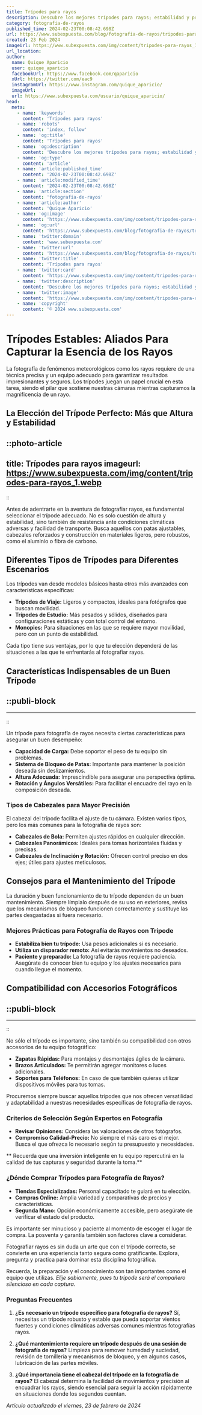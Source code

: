 ```yaml
---
title: Trípodes para rayos
description: Descubre los mejores trípodes para rayos; estabilidad y precisión para proteger tus dispositivos en cualquier condición climática.
category: fotografia-de-rayos
published_time: 2024-02-23T00:08:42.698Z
url: https://www.subexpuesta.com/blog/fotografia-de-rayos/tripodes-para-rayos
created: 23 Feb 2024
imageUrl: https://www.subexpuesta.com/img/content/tripodes-para-rayos_1.webp
url_location:
author:
  name: Quique Aparicio
  user: quique_aparicio
  facebookUrl: https://www.facebook.com/qaparicio
  xUrl: https://twitter.com/eac9
  instagramUrl: https://www.instagram.com/quique_aparicio/
  imageUrl: 
  url: https://www.subexpuesta.com/usuario/quique_aparicio/
head:
  meta:
    - name: 'keywords'
      content: 'Trípodes para rayos'
    - name: 'robots'
      content: 'index, follow'
    - name: 'og:title'
      content: 'Trípodes para rayos'
    - name: 'og:description'
      content: 'Descubre los mejores trípodes para rayos; estabilidad y precisión para proteger tus dispositivos en cualquier condición climática.'
    - name: 'og:type'
      content: 'article'
    - name: 'article:published_time'
      content: '2024-02-23T00:08:42.698Z'
    - name: 'article:modified_time'
      content: '2024-02-23T00:08:42.698Z'
    - name: 'article:section'
      content: 'fotografia-de-rayos'
    - name: 'article:author'
      content: 'Quique Aparicio'
    - name: 'og:image'
      content: 'https://www.subexpuesta.com/img/content/tripodes-para-rayos_1.webp'
    - name: 'og:url'
      content: 'https://www.subexpuesta.com/blog/fotografia-de-rayos/tripodes-para-rayos'
    - name: 'twitter:domain'
      content: 'www.subexpuesta.com'
    - name: 'twitter:url'
      content: 'https://www.subexpuesta.com/blog/fotografia-de-rayos/tripodes-para-rayos'
    - name: 'twitter:title'
      content: 'Trípodes para rayos'
    - name: 'twitter:card'
      content: 'https://www.subexpuesta.com/img/content/tripodes-para-rayos_1.webp'
    - name: 'twitter:description'
      content: 'Descubre los mejores trípodes para rayos; estabilidad y precisión para proteger tus dispositivos en cualquier condición climática.'
    - name: 'twitter:image'
      content: 'https://www.subexpuesta.com/img/content/tripodes-para-rayos_1.webp'
    - name: 'copyright'
      content: '© 2024 www.subexpuesta.com'
---
```

# Trípodes Estables: Aliados Para Capturar la Esencia de los Rayos

La fotografía de fenómenos meteorológicos como los rayos requiere de una técnica precisa y un equipo adecuado para garantizar resultados impresionantes y seguros. Los trípodes juegan un papel crucial en esta tarea, siendo el pilar que sostiene nuestras cámaras mientras capturamos la magnificencia de un rayo.

## La Elección del Trípode Perfecto: Más que Altura y Estabilidad


::photo-article
---
title: Trípodes para rayos
imageurl: https://www.subexpuesta.com/img/content/tripodes-para-rayos_1.webp
---
::



Antes de adentrarte en la aventura de fotografiar rayos, es fundamental seleccionar el trípode adecuado. No es solo cuestión de altura y estabilidad, sino también de resistencia ante condiciones climáticas adversas y facilidad de transporte. Busca aquellos con patas ajustables, cabezales reforzados y construcción en materiales ligeros, pero robustos, como el aluminio o fibra de carbono.

## Diferentes Tipos de Trípodes para Diferentes Escenarios

Los trípodes van desde modelos básicos hasta otros más avanzados con características específicas:

- **Trípodes de Viaje:** Ligeros y compactos, ideales para fotógrafos que buscan movilidad.
- **Trípodes de Estudio:** Más pesados y sólidos, diseñados para configuraciones estáticas y con total control del entorno.
- **Monopies:** Para situaciones en las que se requiere mayor movilidad, pero con un punto de estabilidad.

Cada tipo tiene sus ventajas, por lo que tu elección dependerá de las situaciones a las que te enfrentarás al fotografiar rayos.

## Características Indispensables de un Buen Trípode


  ::publi-block
  ---
  ---
  ::
  
  

Un trípode para fotografía de rayos necesita ciertas características para asegurar un buen desempeño:

- **Capacidad de Carga:** Debe soportar el peso de tu equipo sin problemas.
- **Sistema de Bloqueo de Patas:** Importante para mantener la posición deseada sin deslizamientos.
- **Altura Adecuada:** Imprescindible para asegurar una perspectiva óptima.
- **Rotación y Ángulos Versátiles:** Para facilitar el encuadre del rayo en la composición deseada.

### Tipos de Cabezales para Mayor Precisión

El cabezal del trípode facilita el ajuste de tu cámara. Existen varios tipos, pero los más comunes para la fotografía de rayos son:

- **Cabezales de Bola:** Permiten ajustes rápidos en cualquier dirección.
- **Cabezales Panorámicos:** Ideales para tomas horizontales fluidas y precisas.
- **Cabezales de Inclinación y Rotación:** Ofrecen control preciso en dos ejes; útiles para ajustes meticulosos.

## Consejos para el Mantenimiento del Trípode

La duración y buen funcionamiento de tu trípode dependen de un buen mantenimiento. Siempre límpialo después de su uso en exteriores, revisa que los mecanismos de bloqueo funcionen correctamente y sustituye las partes desgastadas si fuera necesario.

### Mejores Prácticas para Fotografía de Rayos con Trípode

- **Estabiliza bien tu trípode:** Usa pesos adicionales si es necesario.
- **Utiliza un disparador remoto:** Así evitarás movimientos no deseados.
- **Paciente y preparado:** La fotografía de rayos requiere paciencia. Asegúrate de conocer bien tu equipo y los ajustes necesarios para cuando llegue el momento.

## Compatibilidad con Accesorios Fotográficos


  ::publi-block
  ---
  ---
  ::
  
  

No sólo el trípode es importante, sino también su compatibilidad con otros accesorios de tu equipo fotográfico:

- **Zapatas Rápidas:** Para montajes y desmontajes ágiles de la cámara.
- **Brazos Articulados:** Te permitirán agregar monitores o luces adicionales.
- **Soportes para Teléfonos:** En caso de que también quieras utilizar dispositivos móviles para tus tomas.

Procuremos siempre buscar aquellos trípodes que nos ofrecen versatilidad y adaptabilidad a nuestras necesidades específicas de fotografía de rayos.

### Criterios de Selección Según Expertos en Fotografía

- **Revisar Opiniones:** Considera las valoraciones de otros fotógrafos.
- **Compromiso Calidad-Precio:** No siempre el más caro es el mejor. Busca el que ofrezca lo necesario según tu presupuesto y necesidades.

** Recuerda que una inversión inteligente en tu equipo repercutirá en la calidad de tus capturas y seguridad durante la toma.**

### ¿Dónde Comprar Trípodes para Fotografía de Rayos?

- **Tiendas Especializadas:** Personal capacitado te guiará en tu elección.
- **Compras Online:** Amplia variedad y comparativas de precios y características.
- **Segunda Mano:** Opción económicamente accesible, pero asegúrate de verificar el estado del producto.

Es importante ser minucioso y paciente al momento de escoger el lugar de compra. La posventa y garantía también son factores clave a considerar.

Fotografiar rayos es sin duda un arte que con el trípode correcto, se convierte en una experiencia tanto segura como gratificante. Explora, pregunta y practica para dominar esta disciplina fotográfica.

Recuerda, la preparación y el conocimiento son tan importantes como el equipo que utilizas. *Elije sabiamente, pues tu trípode será el compañero silencioso en cada captura.*

### Preguntas Frecuentes

1. **¿Es necesario un trípode específico para fotografía de rayos?**
   Sí, necesitas un trípode robusto y estable que pueda soportar vientos fuertes y condiciones climáticas adversas comunes mientras fotografías rayos.

2. **¿Qué mantenimiento requiere un trípode después de una sesión de fotografía de rayos?**
   Limpieza para remover humedad y suciedad, revisión de tornillería y mecanismos de bloqueo, y en algunos casos, lubricación de las partes móviles.

3. **¿Qué importancia tiene el cabezal del trípode en la fotografía de rayos?**
   El cabezal determina la facilidad de movimientos y precisión al encuadrar los rayos, siendo esencial para seguir la acción rápidamente en situaciones donde los segundos cuentan.

_Artículo actualizado el viernes, 23 de febrero de 2024_